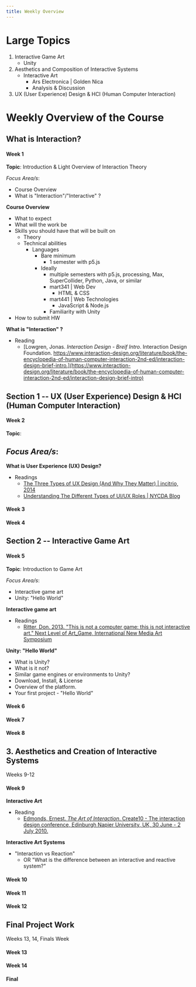 ```yaml
---
title: Weekly Overview
---
```


# Large Topics

1. Interactive Game Art
    - Unity
2. Aesthetics and Composition of Interactive Systems
    - Interactive Art
        - Ars Electronica | Golden Nica
        - Analysis & Discussion
3. UX (User Experience) Design & HCI (Human Computer Interaction)




# Weekly Overview of the Course


## What is Interaction?

#### Week 1

**Topic**: Introduction & Light Overview of Interaction Theory

_Focus Area/s_:
- Course Overview
- What is "Interaction"/"Interactive" ?



**Course Overview**

- What to expect
- What will the work be
- Skills you should have that will be built on
    - Theory
    - Technical abilities
        - Languages
            - Bare minimum
                - 1 semester with p5.js
            - Ideally
                - multiple semesters with p5.js, processing, Max, SuperCollider, Python, Java, or similar
                - mart341 | Web Dev
                    - HTML & CSS
                - mart441 | Web Technologies
                    - JavaScript & Node.js
                - Familiarity with Unity
- How to submit HW


**What is "Interaction" ?**

- Reading
    - [Lowgren, Jonas. _Interaction Design - Breif Intro_. Interaction Design Foundation. https://www.interaction-design.org/literature/book/the-encyclopedia-of-human-computer-interaction-2nd-ed/interaction-design-brief-intro.](https://www.interaction-design.org/literature/book/the-encyclopedia-of-human-computer-interaction-2nd-ed/interaction-design-brief-intro)



<!-- Section 1 -->
<!-- UX -->
<!-- Weeks 2-4 -->
## Section 1 -- UX (User Experience) Design & HCI (Human Computer Interaction)

#### Week 2

**Topic**:

_Focus Area/s_:
-

**What is User Experience (UX) Design?**

- Readings
    - [The Three Types of UX Design (And Why They Matter) | incitrio, 2014](http://incitrio.com/the-three-types-of-ux-design-and-why-they-matter/)
    - [Understanding The Different Types of UI/UX Roles | NYCDA Blog](https://nycda.com/blog/understanding-the-different-types-of-uiux-roles)



#### Week 3


#### Week 4




<!-- Section 2 -->
<!-- Games -->
<!-- Weeks 5-8 -->
## Section 2 -- Interactive Game Art

#### Week 5

**Topic**: Introduction to Game Art

_Focus Area/s_:
- Interactive game art
- Unity: "Hello World"

**Interactive game art**

- Readings
    - [Ritter, Don. 2013. "This is not a computer game: this is not interactive art." Next Level of Art_Game, International New Media Art Symposium](http://aesthetic-machinery.com/documents_pdf/Ritter_game_art.pdf)

**Unity: "Hello World"**

- What is Unity?
- What is it not?
- Similar game engines or environments to Unity?
- Download, Install, & License
- Overview of the platform.
- Your first project - "Hello World"

#### Week 6



#### Week 7



#### Week 8




## 3. Aesthetics and Creation of Interactive Systems

Weeks 9-12

#### Week 9

**Interactive Art**

- Reading
    - [Edmonds, Ernest. _The Art of Interaction_. Create10 - The interaction design conference, Edinburgh Napier University, UK, 30 June - 2 July 2010.](http://ewic.bcs.org/content/ConWebDoc/36532)



**Interactive Art Systems**

- "Interaction vs Reaction"
    - OR "What is the difference between an interactive and reactive system?"


#### Week 10



#### Week 11



#### Week 12



## Final Project Work

Weeks 13, 14, Finals Week

#### Week 13


#### Week 14


#### Final
